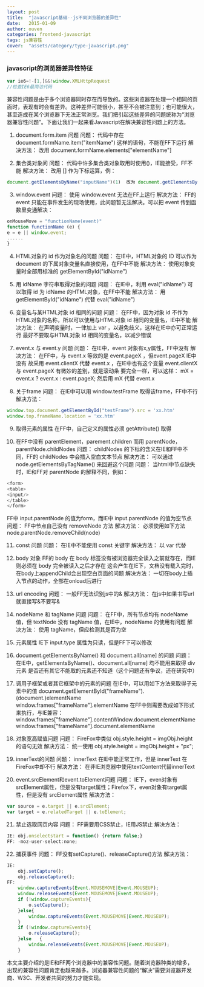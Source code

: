 ```yaml
---
layout: post
title:  "javascript基础--js不同浏览器的差异性"
date:   2015-01-09
author: ouven
categories: frontend-javascript
tags: js兼容性
cover:  "assets/category/type-javascript.png"
---
```


### javascript的浏览器差异性特征

```javascript
var ie6=!-[1,]&&!window.XMLHttpRequest
//检查IE6最简洁代码
```

兼容性问题是由于多个浏览器同时存在而导致的。这些浏览器在处理一个相同的页面时，表现有时会有差异。这种差异可能很小，甚至不会被注意到；也可能很大，甚至造成在某个浏览器下无法正常浏览。我们把引起这些差异的问题统称为“浏览器兼容性问题”。下面让我们一起来看Javascript在解决兼容性问题上的方法。

1. document.form.item 问题
问题：
代码中存在 document.formName.item("itemName") 这样的语句，不能在FF下运行
解决方法：
改用 document.formName.elements["elementName"]

2. 集合类对象问 
问题：
代码中许多集合类对象取用时使用()，IE能接受，FF不能
解决方法：
改用 [] 作为下标运算，例： 

```javascript
document.getElementsByName("inputName")(1)  改为 document.getElementsByName("inputName")[1]
```

3. window.event
问题：
使用 window.event 无法在FF上运行
解决方法：
FF的 event 只能在事件发生的现场使用，此问题暂无法解决。可以把 event 传到函数里变通解决：

```javascript
onMouseMove = "functionName(event)" 
function functionName (e) {  
e = e || window.event;  
......  
}  
```
 
 
4. HTML对象的 id 作为对象名的问题
问题：
在IE中，HTML对象的 ID 可以作为 document 的下属对象变量名直接使用，在FF中不能
解决方法：
使用对象变量时全部用标准的 getElementById("idName")

5. 用 idName 字符串取得对象的问题
问题：
在IE中，利用 eval("idName") 可以取得 id 为 idName 的HTML对象，在FF中不能
解决方法：
用 getElementById("idName") 代替 eval("idName")

6. 变量名与某HTML对象 id 相同的问题
问题：
在FF中，因为对象 id 不作为HTML对象的名称，所以可以使用与HTML对象 id 相同的变量名，IE中不能
解决方法：
在声明变量时，一律加上 var ，以避免歧义，这样在IE中亦可正常运行
最好不要取与HTML对象 id 相同的变量名，以减少错误

7. event.x 与 event.y 问题
问题：
在IE中，event 对象有x,y属性，FF中没有
解决方法：
在FF中，与 event.x 等效的是 event.pageX ，但event.pageX IE中没有
故采用 event.clientX 代替 event.x ，在IE中也有这个变量
event.clientX 与 event.pageX 有微妙的差别，就是滚动条
要完全一样，可以这样：
mX = event.x ? event.x : event.pageX;
然后用 mX 代替 event.x

8. 关于frame
问题：
在IE中可以用 window.testFrame 取得该frame，FF中不行
解决方法：

```javascript
window.top.document.getElementById("testFrame").src = 'xx.htm' 
window.top.frameName.location = 'xx.htm' 
```

9. 取得元素的属性
在FF中，自己定义的属性必须 getAttribute() 取得

10. 在FF中没有 parentElement，parement.children 而用 parentNode，parentNode.childNodes
问题：
childNodes 的下标的含义在IE和FF中不同，FF的 childNodes 中会插入空白文本节点
解决方法：
可以通过 node.getElementsByTagName() 来回避这个问题 
问题： 
当html中节点缺失时，IE和FF对 parentNode 的解释不同，例如：

```javascript
<form>
<table>
<input/>
</table>
</form> 
```

FF中 input.parentNode 的值为form，而IE中 input.parentNode 的值为空节点 
问题： 
FF中节点自己没有 removeNode 方法
解决方法：
必须使用如下方法 node.parentNode.removeChild(node)

11. const 问题
问题：
在IE中不能使用 const 关键字
解决方法：
以 var 代替

12. body 对象
FF的 body 在 body 标签没有被浏览器完全读入之前就存在，而IE则必须在 body 完全被读入之后才存在
这会产生在IE下，文档没有载入完时，在body上appendChild会出现空白页面的问题
解决方法：
一切在body上插入节点的动作，全部在onload后进行

13. url encoding
问题：
一般FF无法识别js中的&
解决方法：
在js中如果书写url就直接写&不要写&

14. nodeName 和 tagName 问题
问题：
在FF中，所有节点均有 nodeName 值，但 textNode 没有 tagName 值，在IE中，nodeName 的使用有问题
解决方法：
使用 tagName，但应检测其是否为空

15. 元素属性
IE下 input.type 属性为只读，但是FF下可以修改

16. document.getElementsByName() 和 document.all[name] 的问题
问题：
在IE中，getElementsByName()、document.all[name] 均不能用来取得 div 元素
是否还有其它不能取的元素还不知道（这个问题还有争议，还在研究中）

17. 调用子框架或者其它框架中的元素的问题
在IE中，可以用如下方法来取得子元素中的值
document.getElementById("frameName").(document.)elementName  
window.frames["frameName"].elementName 
在FF中则需要改成如下形式来执行，与IE兼容：
window.frames["frameName"].contentWindow.document.elementName  
window.frames["frameName"].document.elementName 

18. 对象宽高赋值问题
问题：
FireFox中类似 obj.style.height = imgObj.height 的语句无效
解决方法：
统一使用 obj.style.height = imgObj.height + "px";

19. innerText的问题
问题：
innerText 在IE中能正常工作，但是 innerText 在FireFox中却不行
解决方法：
在非IE浏览器中使用textContent代替innerText

20. event.srcElement和event.toElement问题
问题：
IE下，even对象有srcElement属性，但是没有target属性；Firefox下，even对象有target属性，但是没有 srcElement属性
解决方法：

```javascript
var source = e.target || e.srcElement;  
var target = e.relatedTarget || e.toElement; 
```

21. 禁止选取网页内容
问题：
FF需要用CSS禁止，IE用JS禁止
解决方法：

```javascript
IE: obj.onselectstart = function() {return false;}
FF: -moz-user-select:none;
```

22. 捕获事件
问题：
FF没有setCapture()、releaseCapture()方法
解决方法：

```javascript
IE:
    obj.setCapture();   
    obj.releaseCapture(); 
FF:
    window.captureEvents(Event.MOUSEMOVE|Event.MOUSEUP);  
    window.releaseEvents(Event.MOUSEMOVE|Event.MOUSEUP);  
    if (!window.captureEvents){  
        o.setCapture();  
    }else{  
        window.captureEvents(Event.MOUSEMOVE|Event.MOUSEUP);  
    }  
    if (!window.captureEvents){  
        o.releaseCapture();  
    }else   {  
        window.releaseEvents(Event.MOUSEMOVE|Event.MOUSEUP);  
    }  
```

本文主要介绍的是IE和FF两个浏览器中的兼容性问题。随着浏览器种类的增多，出现的兼容性问题肯定也越来越多。浏览器兼容性问题的“解决”需要浏览器开发商、W3C、开发者共同的努力才能实现。
 